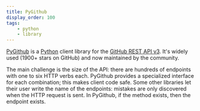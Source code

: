 ```yaml
---
title: PyGithub
display_order: 100
tags:
    - python
    - library
---
```

[PyGithub](https://github.com/PyGithub/PyGithub) is a [Python](https://www.python.org/) client library for the [GitHub REST API v3](https://developer.github.com/v3/).
It's widely used (1900+ stars on GitHub) and now maintained by the community.

The main challenge is the size of the API: there are hundreds of endpoints with one to six HTTP verbs each.
PyGithub provides a specialized interface for each combination; this makes client code safe.
Some other libraries let their user write the name of the endpoints: mistakes are only discovered when the HTTP request is sent.
In PyGithub, if the method exists, then the endpoint exists.
